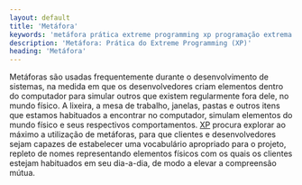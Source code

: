 ```yaml
---
layout: default
title: 'Metáfora'
keywords: 'metáfora prática extreme programming xp programação extrema'
description: 'Metáfora: Prática do Extreme Programming (XP)'
heading: 'Metáfora'
---
```


Metáforas são usadas frequentemente durante o desenvolvimento de sistemas, na medida em que os
desenvolvedores criam elementos dentro do computador para simular outros que existem regularmente
fora dele, no mundo físico. A lixeira, a mesa de trabalho, janelas, pastas e outros itens que estamos habituados a encontrar no computador, simulam elementos do mundo físico e seus respectivos comportamentos. [XP][] procura explorar ao máximo a utilização de metáforas, para que clientes e desenvolvedores sejam capazes de estabelecer uma vocabulário apropriado para o projeto, repleto de nomes representando elementos físicos com os quais os clientes estejam habituados em seu dia-a-dia, de modo a elevar a compreensão mútua.

[XP]:			/xp